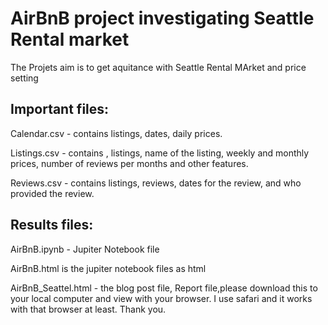 # AirBnB project investigating Seattle Rental market


The Projets aim is to get aquitance with Seattle Rental MArket and price setting


## Important files: 

Calendar.csv  - contains listings, dates, daily prices.  

          
Listings.csv  -	contains , listings, name of the listing, weekly and monthly prices, number 
of reviews per months and other features.	


Reviews.csv	-  contains listings, reviews, dates for the review, and who provided the 
review.

## Results files:

AirBnB.ipynb - Jupiter Notebook file

AirBnB.html is the jupiter notebook files as html

AirBnB_Seattel.html   -   the blog post file, Report file,please download this to your local computer and view with your browser. I use safari and it works with that browser at least. Thank you.







